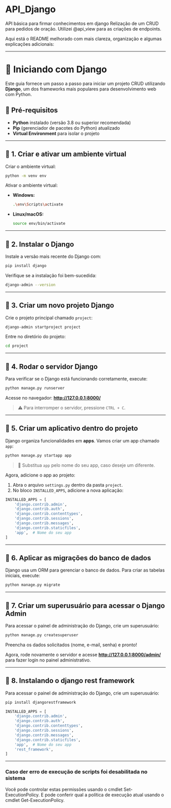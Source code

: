 # API_Django
API básica para firmar conhecimentos em django
Relização de um CRUD para pedidos de oração. Utilizei @api_view para as criações de endpoints.

Aqui está o README melhorado com mais clareza, organização e algumas explicações adicionais:  

---

# 🚀 Iniciando com Django  

Este guia fornece um passo a passo para iniciar um projeto CRUD utilizando **Django**, um dos frameworks mais populares para desenvolvimento web com Python.  

## 📌 Pré-requisitos  
- **Python** instalado (versão 3.8 ou superior recomendada)  
- **Pip** (gerenciador de pacotes do Python) atualizado  
- **Virtual Environment** para isolar o projeto  

---

## 🔹 1. Criar e ativar um ambiente virtual  

Criar o ambiente virtual:  
```bash
python -m venv env
```  

Ativar o ambiente virtual:  
- **Windows:**  
  ```bash
  .\env\Scripts\activate
  ```  
- **Linux/macOS:**  
  ```bash
  source env/bin/activate
  ```  

---

## 🔹 2. Instalar o Django  

Instale a versão mais recente do Django com:  
```bash
pip install django
```  

Verifique se a instalação foi bem-sucedida:  
```bash
django-admin --version
```  

---

## 🔹 3. Criar um novo projeto Django  

Crie o projeto principal chamado `project`:  
```bash
django-admin startproject project
```  

Entre no diretório do projeto:  
```bash
cd project
```  

---

## 🔹 4. Rodar o servidor Django  

Para verificar se o Django está funcionando corretamente, execute:  
```bash
python manage.py runserver
```  
Acesse no navegador: **http://127.0.0.1:8000/**  

> ⚠️ Para interromper o servidor, pressione `CTRL + C`.  

---

## 🔹 5. Criar um aplicativo dentro do projeto  

Django organiza funcionalidades em **apps**. Vamos criar um app chamado `app`:  
```bash
python manage.py startapp app
```  

> 📌 Substitua `app` pelo nome do seu app, caso deseje um diferente.  

Agora, adicione o app ao projeto:  
1. Abra o arquivo `settings.py` dentro da pasta `project`.  
2. No bloco `INSTALLED_APPS`, adicione a nova aplicação:  

```python
INSTALLED_APPS = [
    'django.contrib.admin',
    'django.contrib.auth',
    'django.contrib.contenttypes',
    'django.contrib.sessions',
    'django.contrib.messages',
    'django.contrib.staticfiles',
    'app',  # Nome do seu app
]
```

---

## 🔹 6. Aplicar as migrações do banco de dados  

Django usa um ORM para gerenciar o banco de dados. Para criar as tabelas iniciais, execute:  
```bash
python manage.py migrate
```  

---

## 🔹 7. Criar um superusuário para acessar o Django Admin  

Para acessar o painel de administração do Django, crie um superusuário:  
```bash
python manage.py createsuperuser
```  
Preencha os dados solicitados (nome, e-mail, senha) e pronto!  

Agora, rode novamente o servidor e acesse **http://127.0.0.1:8000/admin/** para fazer login no painel administrativo.  

---




## 🔹 8. Instalando o django rest framework  

Para acessar o painel de administração do Django, crie um superusuário:  
```bash
pip install djangorestframework
```  

```python
INSTALLED_APPS = [
    'django.contrib.admin',
    'django.contrib.auth',
    'django.contrib.contenttypes',
    'django.contrib.sessions',
    'django.contrib.messages',
    'django.contrib.staticfiles',
    'app',  # Nome do seu app
    'rest_framework',
]
```


---


### Caso der erro de execução de scripts foi desabilitada no sistema

Você pode controlar estas permissões usando o cmdlet Set-ExecutionPolicy. E pode conferir qual a política de execução atual usando o cmdlet Get-ExecutionPolicy.
